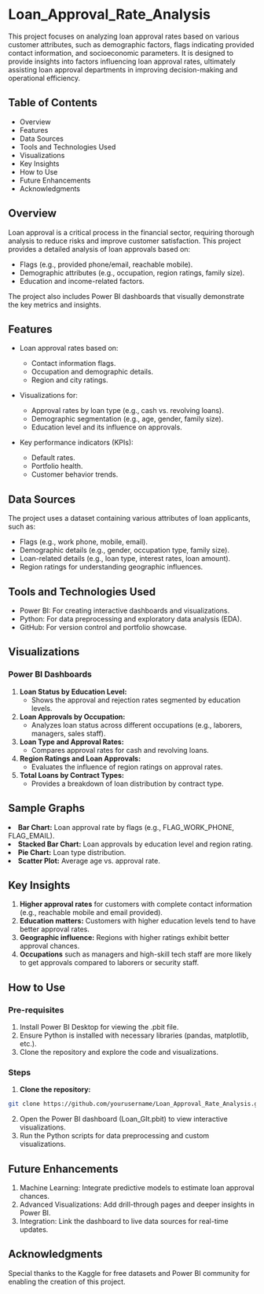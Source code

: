# Loan_Approval_Rate_Analysis
This project focuses on analyzing loan approval rates based on various customer attributes, such as demographic factors, flags indicating provided contact information, and socioeconomic parameters. It is designed to provide insights into factors influencing loan approval rates, ultimately assisting loan approval departments in improving decision-making and operational efficiency.
## Table of Contents
<ul>
  <li>Overview</li>
  <li>Features</li>
  <li>Data Sources</li>
  <li>Tools and Technologies Used</li>
  <li>Visualizations</li>
  <li>Key Insights</li>
  <li>How to Use</li>
  <li>Future Enhancements</li>
  <li>Acknowledgments</li>
</ul>

## Overview
Loan approval is a critical process in the financial sector, requiring thorough analysis to reduce risks and improve customer satisfaction. This project provides a detailed analysis of loan approvals based on:
<ul>
  <li>Flags (e.g., provided phone/email, reachable mobile).</li>
  <li>Demographic attributes (e.g., occupation, region ratings, family size).</li>
  <li>Education and income-related factors.</li>
</ul>
The project also includes Power BI dashboards that visually demonstrate the key metrics and insights.

## Features
<ul>
  <li>Loan approval rates based on:</li>
    <ul>
      <li>Contact information flags.</li>
      <li>Occupation and demographic details.</li>
      <li>Region and city ratings.</li>
    </ul>  
</ul>
<ul>
  <li>Visualizations for:</li>
  <ul>
    <li>Approval rates by loan type (e.g., cash vs. revolving loans).</li>
    <li>Demographic segmentation (e.g., age, gender, family size).</li>
    <li>Education level and its influence on approvals.</li>
  </ul>
</ul>
<ul>
  <li>Key performance indicators (KPIs):</li>
  <ul>
    <li>Default rates.</li>
    <li>Portfolio health.</li>
    <li>Customer behavior trends.</li>
  </ul>
</ul>

## Data Sources
The project uses a dataset containing various attributes of loan applicants, such as:
<ul>
  <li>Flags (e.g., work phone, mobile, email).</li>
  <li>Demographic details (e.g., gender, occupation type, family size).</li>
  <li>Loan-related details (e.g., loan type, interest rates, loan amount).</li>
  <li>Region ratings for understanding geographic influences.</li>
</ul>

## Tools and Technologies Used
<ul>
  <li>Power BI: For creating interactive dashboards and visualizations.</li>
  <li>Python: For data preprocessing and exploratory data analysis (EDA).</li>
  <li>GitHub: For version control and portfolio showcase.</li>
</ul>

## Visualizations
### Power BI Dashboards
1. **Loan Status by Education Level:**
    <ul><li>Shows the approval and rejection rates segmented by education levels.</li></ul>
2. **Loan Approvals by Occupation:**
    <ul><li>Analyzes loan status across different occupations (e.g., laborers, managers, sales staff).</li></ul>
3. **Loan Type and Approval Rates:**
    <ul><li>Compares approval rates for cash and revolving loans.</li></ul>
4. **Region Ratings and Loan Approvals:**
    <ul><li>Evaluates the influence of region ratings on approval rates.</li></ul>
5. **Total Loans by Contract Types:**
    <ul><li>Provides a breakdown of loan distribution by contract type.</li></ul>
## Sample Graphs
  <li><strong>Bar Chart:</strong> Loan approval rate by flags (e.g., FLAG_WORK_PHONE, FLAG_EMAIL).</li>
  <li><strong>Stacked Bar Chart:</strong> Loan approvals by education level and region rating.</li>
  <li><strong>Pie Chart:</strong> Loan type distribution.</li>
  <li><strong>Scatter Plot:</strong> Average age vs. approval rate.</li>
  
## Key Insights
1. **Higher approval rates** for customers with complete contact information (e.g., reachable mobile and email provided).
2. **Education matters:** Customers with higher education levels tend to have better approval rates.
3. **Geographic influence:** Regions with higher ratings exhibit better approval chances.
4. **Occupations** such as managers and high-skill tech staff are more likely to get approvals compared to laborers or security staff.

## How to Use
### Pre-requisites
1. Install Power BI Desktop for viewing the .pbit file.
2. Ensure Python is installed with necessary libraries (pandas, matplotlib, etc.).
3. Clone the repository and explore the code and visualizations.

### Steps
1. **Clone the repository:**
```bash
git clone https://github.com/yourusername/Loan_Approval_Rate_Analysis.git
```
2. Open the Power BI dashboard (Loan_GIt.pbit) to view interactive visualizations.
3. Run the Python scripts for data preprocessing and custom visualizations.

## Future Enhancements
1. Machine Learning: Integrate predictive models to estimate loan approval chances.
2. Advanced Visualizations: Add drill-through pages and deeper insights in Power BI.
3. Integration: Link the dashboard to live data sources for real-time updates.
## Acknowledgments
Special thanks to the Kaggle for free datasets and Power BI community for enabling the creation of this project.




